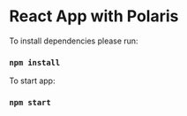 # React App with Polaris

To install dependencies please run:

### `npm install`

To start app:

### `npm start`
